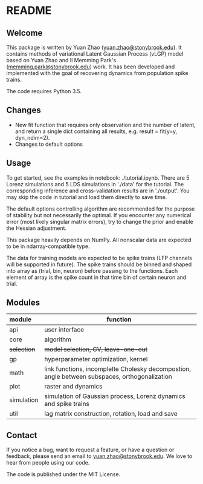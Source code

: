 # README #

## Welcome

This package is written by Yuan Zhao ([yuan.zhao@stonybrook.edu](yuan.zhao@stonybrook.edu])). 
It contains methods of variational Latent Gaussian Process (vLGP) model based on Yuan Zhao and Il Memming Park's ([memming.park@stonybrook.edu](memming.park@stonybrook.edu)) work.
It has been developed and implemented with the goal of recovering dynamics from population spike trains. 

The code requires Python 3.5. 

## Changes
* New fit function that requires only observation and the number of latent, 
and return a single dict containing all results, e.g. 
result = fit(y=y, dyn_ndim=2).
* Changes to default options

## Usage

To get started, see the examples in notebook: ./tutorial.ipynb. 
There are 5 Lorenz simulations and 5 LDS simulations in './data' for the tutorial. The corresponding inference and cross-validation results are in './output'. 
You may skip the code in tutorial and load them directly to save time.

The default options controlling algorithm are recommended for the purpose of stability but not necessarily the optimal.
If you encounter any numerical error (most likely singular matrix errors), try to change the prior and enable the Hessian adjustment.

This package heavily depends on NumPy. All nonscalar data are expected to be in ndarray-compatible type. 

The data for training models are expected to be spike trains (LFP channels will be supported in future). 
The spike trains should be binned and shaped into array as (trial, bin, neuron) before passing to the functions.
Each element of array is the spike count in that time bin of certain neuron and trial.

## Modules

| module     | function                                                                                      |
|:-----------|-----------------------------------------------------------------------------------------------|
| api        | user interface                                                                                |
| core       | algorithm                                                                                     |
| ~~selection~~ | ~~model selection, CV, leave-one-out~~                                                     |
| gp         | hyperparameter optimization, kernel                                                           |
| math       | link functions, incomplelte Cholesky decompostion, angle between subspaces, orthogonalization |
| plot       | raster and dynamics                                                                           |
| simulation | simulation of Gaussian process, Lorenz dynamics and spike trains                              |
| util       | lag matrix construction, rotation, load and save                                              |

## Contact

If you notice a bug, want to request a feature, or have a question or feedback, please send an email to [yuan.zhao@stonybrook.edu](yuan.zhao@stonybrook.edu). We love to hear from people using our code.

The code is published under the MIT License.
